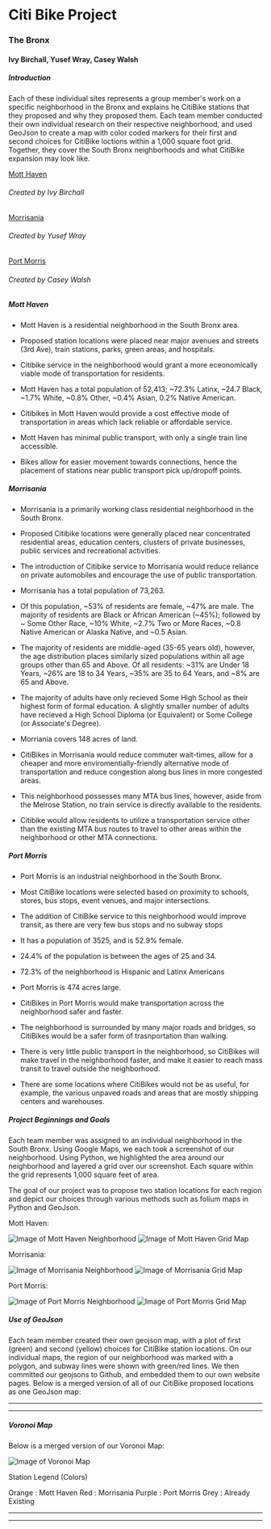 # Citi Bike Project                                           
### The Bronx
#### Ivy Birchall, Yusef Wray, Casey Walsh

##### Introduction
Each of these individual sites represents a group member's work on a specific neighborhood in the Bronx and explains he CitiBike stations that they proposed and why they proposed them. Each team member conducted their own individual research on their respective neighborhood, and used GeoJson to create a map with color coded markers for their first and second choices for CitiBike loctions within a 1,000 square foot grid. Together, they cover the South Bronx neighborhoods and what CitiBike expansion may look like. 

[Mott Haven](https://ivybirch.github.io/Honors-Bike-Website-Test/)
###### Created by Ivy Birchall

[Morrisania](https://yukiyoshimatsu.github.io/morrisania_neighborhood)
###### Created by Yusef Wray

[Port Morris](http://caseywalsh22.github.io/HC1-Neighborhood) 
###### Created by Casey Walsh

##### Mott Haven
* Mott Haven is a residential neighborhood in the South Bronx area. 
* Proposed station locations were placed near major avenues and streets (3rd Ave), train stations, parks, green areas, and hospitals.
* Citibike service in the neighborhood would grant a more eceonomically viable mode of transportation for residents.

* Mott Haven has a total population of 52,413; ~72.3% Latinx, ~24.7 Black, ~1.7% White, ~0.8% Other, ~0.4% Asian, 0.2% Native American.

* Citibikes in Mott Haven would provide a cost effective mode of transportation in areas which lack reliable or affordable service.
* Mott Haven has minimal public transport, with only a single train line accessible. 
* Bikes allow for easier movement towards connections, hence the placement of stations near public transport pick up/dropoff points.

##### Morrisania
* Morrisania is a primarily working class residential neighborhood in the South Bronx.
* Proposed Citibike locations were generally placed near concentrated residential areas, education centers, clusters of private businesses, public services and recreational activities.
* The introduction of Citibike service to Morrisania would reduce reliance on private automobiles and encourage the use of public transportation.

* Morrisania has a total population of 73,263.
* Of this population, ~53% of residents are female, ~47% are male. The majority of residents are Black or African American (~45%); followed by ~ Some Other Race, ~10% White, ~2.7% Two or More Races, ~0.8 Native American or Alaska Native, and ~0.5 Asian.
* The majority of residents are middle-aged (35-65 years old), however, the age distribution places similarly sized populations within all age groups other than 65 and Above. Of all residents: ~31% are Under 18 Years, ~26% are 18 to 34 Years, ~35% are 35 to 64 Years, and ~8% are 65 and Above. 
* The majority of adults have only recieved Some High School as their highest form of formal education. A slightly smaller number of adults have recieved a High School Diploma (or Equivalent) or Some College (or Associate's Degree).
* Morriania covers 148 acres of land.

* CitiBikes in Morrisania would reduce commuter wait-times, allow for a cheaper and more enviromentially-friendly alternative mode of transportation and reduce congestion along bus lines in more congested areas.
* This neighborhood possesses many MTA bus lines, however, aside from the Melrose Station, no train service is directly available to the residents. 
* Citibike would allow residents to utilize a transportation service other than the existing MTA bus routes to travel to other areas within the neighborhood or other MTA connections. 
 
##### Port Morris 
* Port Morris is an industrial neighborhood in the South Bronx.
* Most CitiBike locations were selected based on proximity to schools, stores, bus stops, event venues, and major intersections.
* The addition of CitiBike service to this neighborhood would improve transit, as there are very few bus stops and no subway stops

* It has a population of 3525, and is 52.9% female.
* 24.4% of the population is between the ages of 25 and 34.
* 72.3% of the neighborhood is Hispanic and Latinx Americans
* Port Morris is 474 acres large.

* CitiBikes in Port Morris would make transportation across the neighborhood safer and faster.
* The neighborhood is surrounded by many major roads and bridges, so CitiBikes would be a safer form of trasnportation than walking.
* There is very little public transport in the neighborhood, so CitiBikes will make travel in the neighborhood faster, and make it easier to reach mass transit to travel outside the neighborhood.
* There are some locations where CitiBikes would not be as useful, for example, the various unpaved roads and areas that are mostly shipping centers and warehouses.
 
##### Project Beginnings and Goals
 
Each team member was assigned to an individual neighborhood in the South Bronx. Using Google Maps, we each took a screenshot of our neighborhood. Using Python, we highlighted the area around our neighborhood and layered a grid over our screenshot. Each square within the grid represents 1,000 square feet of area. 

The goal of our project was to propose two station locations for each region and depict our choices through various methods such as folium maps in Python and GeoJson. 

Mott Haven:

![Image of Mott Haven Neighborhood](https://github.com/YukiYoshimatsu/morrisania_neighborhood/master/mott_highlight.png)
![Image of Mott Haven Grid Map](https://github.com/YukiYoshimatsu/morrisania_neighborhood/master/mott_grid.png)

Morrisania:

![Image of Morrisania Neighborhood](https://github.com/YukiYoshimatsu/morrisania_neighborhood/master/mor_border.png)
![Image of Morrisania Grid Map](https://github.com/YukiYoshimatsu/morrisania_neighborhood/master/mor_grid.png)
 
Port Morris:

![Image of Port Morris Neighborhood](https://github.com/caseywalsh22/HC1-Neighborhood/master/bettergooglemaps.png)
![Image of Port Morris Grid Map](https://github.com/caseywalsh22/HC1-Neighborhood/master/actualfinalgooglemaps.png)


##### Use of GeoJson

Each team member created their own geojson map, with a plot of first (green) and second (yellow) choices for CitiBike station locations. On our individual maps, the region of our neighborhood was marked with a polygon, and subway lines were shown with green/red lines. We then committed our geojsons to Github, and embedded them to our own website pages. 
Below is a merged version of all of our CitiBike proposed locations as one GeoJson map:

***
<script src="https://embed.github.com/view/geojson/IvyBirch/Bronx-Citi-Bikes/master/map (6).geojson	"></script>
***

##### Voronoi Map
Below is a merged version of our Voronoi Map:

![Image of Voronoi Map](https://github.com/YukiYoshimatsu/Bronx-Citi-Bikes/master/combined_vor.png)

Station Legend (Colors)

Orange : Mott Haven
Red : Morrisania
Purple : Port Morris
Grey : Already Existing

***
<script src="https://embed.github.com/view/geojson/YukiYoshimatsu/Bronx-Citi-Bikes/master/combined_geo.geojson"></script>
***





